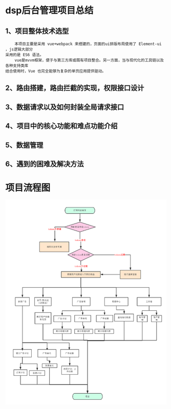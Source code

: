 # dsp后台管理项目总结

## 1、项目整体技术选型

        本项目主要是采用 vue+webpack 来搭建的，页面的ui排版布局使用了 Element-ui ，js逻辑大部分    
    采用的是 ES6 语法。
        vue是mvvm框架，便于与第三方库或既有项目整合。另一方面，当与现代化的工具链以及各种支持类库  
    结合使用时，Vue 也完全能够为复杂的单页应用提供驱动。

## 2、路由搭建，路由拦截的实现，权限接口设计

## 3、数据请求以及如何封装全局请求接口

## 4、项目中的核心功能和难点功能介绍

## 5、数据管理

## 6、遇到的困难及解决方法



# 项目流程图

![avatar](/static/project.png)